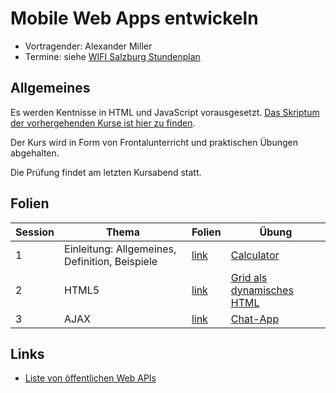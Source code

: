 # Mobile Web Apps entwickeln

- Vortragender: Alexander Miller
- Termine: siehe [WIFI Salzburg Stundenplan](https://www.wifisalzburg.at/stundenplan/86150019)

## Allgemeines

Es werden Kentnisse in HTML und JavaScript vorausgesetzt. [Das Skriptum der vorhergehenden Kurse ist hier zu finden](https://github.com/maniobi/wifi-jwe20).

Der Kurs wird in Form von Frontalunterricht und praktischen Übungen abgehalten.

Die Prüfung findet am letzten Kursabend statt.

## Folien

Session | Thema | Folien | Übung
--- | --- | --- | ---
1 | Einleitung: Allgemeines, Definition, Beispiele | [link](01-einleitung/slides.pdf) | [Calculator](01-einleitung/index.html)
2  | HTML5 | [link](02-html5/slides.pdf) | [Grid als dynamisches HTML](02-html5/uebung/)
3  | AJAX | [link](03-ajax/slides.pdf) | [Chat-App](03-ajax/chat-app)

## Links

- [Liste von öffentlichen Web APIs](https://github.com/public-apis/public-apis)
